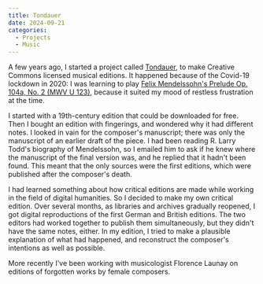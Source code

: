 ```yaml
---
title: Tondauer
date: 2024-09-21
categories:
  - Projects
  - Music
---
```


A few years ago, I started a project called [Tondauer](https://tondauer.art/), to make Creative Commons licensed musical editions. It happened because of the Covid-19 lockdown in 2020: I was learning to play [Felix Mendelssohn's Prelude Op. 104a, No. 2 (MWV U 123)](https://tondauer.art/2021/03/mendelssohn-prelude-mwv-u-123/), because it suited my mood of restless frustration at the time.

I started with a 19th-century edition that could be downloaded for free. Then I bought an edition with fingerings, and wondered why it had different notes. I looked in vain for the composer's manuscript; there was only the manuscript of an earlier draft of the piece. I had been reading R. Larry Todd's biography of Mendelssohn, so I emailed him to ask if he knew where the manuscript of the final version was, and he replied that it hadn't been found. This meant that the only sources were the first editions, which were published after the composer's death.

I had learned something about how critical editions are made while working in the field of digital humanities. So I decided to make my own critical edition. Over several months, as libraries and archives gradually reopened, I got digital reproductions of the first German and British editions. The two editors had worked together to publish them simultaneously, but they didn't have the same notes, either. In my edition, I tried to make a plausible explanation of what had happened, and reconstruct the composer's intentions as well as possible.

More recently I've been working with musicologist Florence Launay on editions of forgotten works by female composers.
